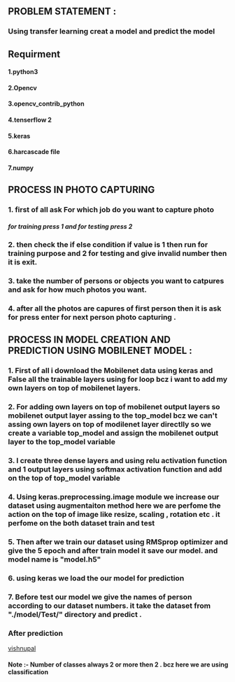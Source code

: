 ## PROBLEM STATEMENT :
### Using transfer learning creat a model and predict the model 
## Requirment
#### 1.python3
#### 2.Opencv
#### 3.opencv_contrib_python
#### 4.tenserflow 2
#### 5.keras 
#### 6.harcascade file 
#### 7.numpy
## PROCESS IN PHOTO CAPTURING
### 1. first of all ask For which job do you want to capture photo
##### for training press 1 and for testing press 2
### 2. then check the if else condition if value is 1 then run for training purpose and 2 for testing and give invalid number then it is exit.
### 3. take  the number of persons or objects you want to catpures and ask for how much photos you want.
### 4. after all the photos are capures of first person then it is ask for press enter for next person photo capturing .
## PROCESS IN MODEL CREATION AND PREDICTION  USING MOBILENET MODEL :
### 1. First of all i download the Mobilenet data using keras  and  False all the trainable layers using for loop bcz i want to add my own layers on top of mobilenet layers.
### 2. For adding own layers on top of mobilenet output layers so mobilenet output layer assing to the top_model bcz we can't assing own layers on top of  modilenet layer directlly so we create a variable top_model and assign the mobilenet output layer to the top_model variable
### 3. I create three dense layers and using relu activation function and 1 output layers using softmax activation function and add on the top  of top_model variable 
### 4. Using keras.preprocessing.image module we increase our dataset using augmentaiton method here we are perfome the action on the top of image like resize, scaling , rotation etc . it perfome on the both dataset train and test 

### 5. Then after we train our dataset using RMSprop optimizer and give the 5 epoch and  after train model it save our model. and model name is "model.h5"

### 6. using keras we load the our model for prediction 
### 7. Before test our model we give the names of person according to our dataset numbers. it take the dataset from "./model/Test/" directory and predict .

### After prediction 
[vishnupal](test1.jpg)
#### Note :- Number of classes always 2 or more then 2 . bcz here we are using classification 
